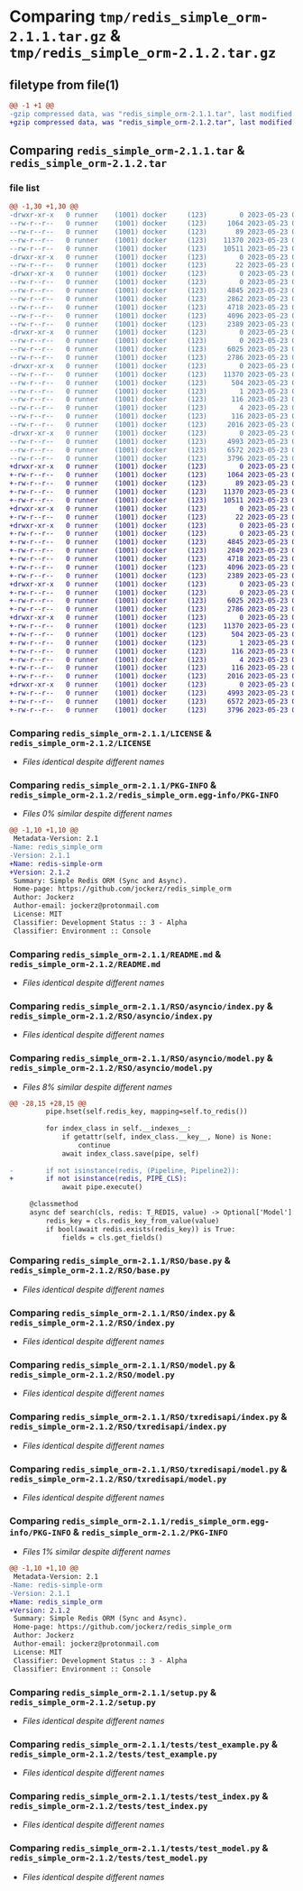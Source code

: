 # Comparing `tmp/redis_simple_orm-2.1.1.tar.gz` & `tmp/redis_simple_orm-2.1.2.tar.gz`

## filetype from file(1)

```diff
@@ -1 +1 @@
-gzip compressed data, was "redis_simple_orm-2.1.1.tar", last modified: Tue May 23 07:34:54 2023, max compression
+gzip compressed data, was "redis_simple_orm-2.1.2.tar", last modified: Tue May 23 08:35:51 2023, max compression
```

## Comparing `redis_simple_orm-2.1.1.tar` & `redis_simple_orm-2.1.2.tar`

### file list

```diff
@@ -1,30 +1,30 @@
-drwxr-xr-x   0 runner    (1001) docker     (123)        0 2023-05-23 07:34:54.164361 redis_simple_orm-2.1.1/
--rw-r--r--   0 runner    (1001) docker     (123)     1064 2023-05-23 07:34:43.000000 redis_simple_orm-2.1.1/LICENSE
--rw-r--r--   0 runner    (1001) docker     (123)       89 2023-05-23 07:34:43.000000 redis_simple_orm-2.1.1/MANIFEST.in
--rw-r--r--   0 runner    (1001) docker     (123)    11370 2023-05-23 07:34:54.164361 redis_simple_orm-2.1.1/PKG-INFO
--rw-r--r--   0 runner    (1001) docker     (123)    10511 2023-05-23 07:34:43.000000 redis_simple_orm-2.1.1/README.md
-drwxr-xr-x   0 runner    (1001) docker     (123)        0 2023-05-23 07:34:54.164361 redis_simple_orm-2.1.1/RSO/
--rw-r--r--   0 runner    (1001) docker     (123)       22 2023-05-23 07:34:43.000000 redis_simple_orm-2.1.1/RSO/__init__.py
-drwxr-xr-x   0 runner    (1001) docker     (123)        0 2023-05-23 07:34:54.164361 redis_simple_orm-2.1.1/RSO/asyncio/
--rw-r--r--   0 runner    (1001) docker     (123)        0 2023-05-23 07:34:43.000000 redis_simple_orm-2.1.1/RSO/asyncio/__init__.py
--rw-r--r--   0 runner    (1001) docker     (123)     4845 2023-05-23 07:34:43.000000 redis_simple_orm-2.1.1/RSO/asyncio/index.py
--rw-r--r--   0 runner    (1001) docker     (123)     2862 2023-05-23 07:34:43.000000 redis_simple_orm-2.1.1/RSO/asyncio/model.py
--rw-r--r--   0 runner    (1001) docker     (123)     4718 2023-05-23 07:34:43.000000 redis_simple_orm-2.1.1/RSO/base.py
--rw-r--r--   0 runner    (1001) docker     (123)     4096 2023-05-23 07:34:43.000000 redis_simple_orm-2.1.1/RSO/index.py
--rw-r--r--   0 runner    (1001) docker     (123)     2389 2023-05-23 07:34:43.000000 redis_simple_orm-2.1.1/RSO/model.py
-drwxr-xr-x   0 runner    (1001) docker     (123)        0 2023-05-23 07:34:54.164361 redis_simple_orm-2.1.1/RSO/txredisapi/
--rw-r--r--   0 runner    (1001) docker     (123)        0 2023-05-23 07:34:43.000000 redis_simple_orm-2.1.1/RSO/txredisapi/__init__.py
--rw-r--r--   0 runner    (1001) docker     (123)     6025 2023-05-23 07:34:43.000000 redis_simple_orm-2.1.1/RSO/txredisapi/index.py
--rw-r--r--   0 runner    (1001) docker     (123)     2786 2023-05-23 07:34:43.000000 redis_simple_orm-2.1.1/RSO/txredisapi/model.py
-drwxr-xr-x   0 runner    (1001) docker     (123)        0 2023-05-23 07:34:54.164361 redis_simple_orm-2.1.1/redis_simple_orm.egg-info/
--rw-r--r--   0 runner    (1001) docker     (123)    11370 2023-05-23 07:34:54.000000 redis_simple_orm-2.1.1/redis_simple_orm.egg-info/PKG-INFO
--rw-r--r--   0 runner    (1001) docker     (123)      504 2023-05-23 07:34:54.000000 redis_simple_orm-2.1.1/redis_simple_orm.egg-info/SOURCES.txt
--rw-r--r--   0 runner    (1001) docker     (123)        1 2023-05-23 07:34:54.000000 redis_simple_orm-2.1.1/redis_simple_orm.egg-info/dependency_links.txt
--rw-r--r--   0 runner    (1001) docker     (123)      116 2023-05-23 07:34:54.000000 redis_simple_orm-2.1.1/redis_simple_orm.egg-info/requires.txt
--rw-r--r--   0 runner    (1001) docker     (123)        4 2023-05-23 07:34:54.000000 redis_simple_orm-2.1.1/redis_simple_orm.egg-info/top_level.txt
--rw-r--r--   0 runner    (1001) docker     (123)      116 2023-05-23 07:34:54.164361 redis_simple_orm-2.1.1/setup.cfg
--rw-r--r--   0 runner    (1001) docker     (123)     2016 2023-05-23 07:34:43.000000 redis_simple_orm-2.1.1/setup.py
-drwxr-xr-x   0 runner    (1001) docker     (123)        0 2023-05-23 07:34:54.164361 redis_simple_orm-2.1.1/tests/
--rw-r--r--   0 runner    (1001) docker     (123)     4993 2023-05-23 07:34:43.000000 redis_simple_orm-2.1.1/tests/test_example.py
--rw-r--r--   0 runner    (1001) docker     (123)     6572 2023-05-23 07:34:43.000000 redis_simple_orm-2.1.1/tests/test_index.py
--rw-r--r--   0 runner    (1001) docker     (123)     3796 2023-05-23 07:34:43.000000 redis_simple_orm-2.1.1/tests/test_model.py
+drwxr-xr-x   0 runner    (1001) docker     (123)        0 2023-05-23 08:35:51.970314 redis_simple_orm-2.1.2/
+-rw-r--r--   0 runner    (1001) docker     (123)     1064 2023-05-23 08:35:37.000000 redis_simple_orm-2.1.2/LICENSE
+-rw-r--r--   0 runner    (1001) docker     (123)       89 2023-05-23 08:35:37.000000 redis_simple_orm-2.1.2/MANIFEST.in
+-rw-r--r--   0 runner    (1001) docker     (123)    11370 2023-05-23 08:35:51.970314 redis_simple_orm-2.1.2/PKG-INFO
+-rw-r--r--   0 runner    (1001) docker     (123)    10511 2023-05-23 08:35:37.000000 redis_simple_orm-2.1.2/README.md
+drwxr-xr-x   0 runner    (1001) docker     (123)        0 2023-05-23 08:35:51.970314 redis_simple_orm-2.1.2/RSO/
+-rw-r--r--   0 runner    (1001) docker     (123)       22 2023-05-23 08:35:37.000000 redis_simple_orm-2.1.2/RSO/__init__.py
+drwxr-xr-x   0 runner    (1001) docker     (123)        0 2023-05-23 08:35:51.970314 redis_simple_orm-2.1.2/RSO/asyncio/
+-rw-r--r--   0 runner    (1001) docker     (123)        0 2023-05-23 08:35:37.000000 redis_simple_orm-2.1.2/RSO/asyncio/__init__.py
+-rw-r--r--   0 runner    (1001) docker     (123)     4845 2023-05-23 08:35:37.000000 redis_simple_orm-2.1.2/RSO/asyncio/index.py
+-rw-r--r--   0 runner    (1001) docker     (123)     2849 2023-05-23 08:35:37.000000 redis_simple_orm-2.1.2/RSO/asyncio/model.py
+-rw-r--r--   0 runner    (1001) docker     (123)     4718 2023-05-23 08:35:37.000000 redis_simple_orm-2.1.2/RSO/base.py
+-rw-r--r--   0 runner    (1001) docker     (123)     4096 2023-05-23 08:35:37.000000 redis_simple_orm-2.1.2/RSO/index.py
+-rw-r--r--   0 runner    (1001) docker     (123)     2389 2023-05-23 08:35:37.000000 redis_simple_orm-2.1.2/RSO/model.py
+drwxr-xr-x   0 runner    (1001) docker     (123)        0 2023-05-23 08:35:51.970314 redis_simple_orm-2.1.2/RSO/txredisapi/
+-rw-r--r--   0 runner    (1001) docker     (123)        0 2023-05-23 08:35:37.000000 redis_simple_orm-2.1.2/RSO/txredisapi/__init__.py
+-rw-r--r--   0 runner    (1001) docker     (123)     6025 2023-05-23 08:35:37.000000 redis_simple_orm-2.1.2/RSO/txredisapi/index.py
+-rw-r--r--   0 runner    (1001) docker     (123)     2786 2023-05-23 08:35:37.000000 redis_simple_orm-2.1.2/RSO/txredisapi/model.py
+drwxr-xr-x   0 runner    (1001) docker     (123)        0 2023-05-23 08:35:51.970314 redis_simple_orm-2.1.2/redis_simple_orm.egg-info/
+-rw-r--r--   0 runner    (1001) docker     (123)    11370 2023-05-23 08:35:51.000000 redis_simple_orm-2.1.2/redis_simple_orm.egg-info/PKG-INFO
+-rw-r--r--   0 runner    (1001) docker     (123)      504 2023-05-23 08:35:51.000000 redis_simple_orm-2.1.2/redis_simple_orm.egg-info/SOURCES.txt
+-rw-r--r--   0 runner    (1001) docker     (123)        1 2023-05-23 08:35:51.000000 redis_simple_orm-2.1.2/redis_simple_orm.egg-info/dependency_links.txt
+-rw-r--r--   0 runner    (1001) docker     (123)      116 2023-05-23 08:35:51.000000 redis_simple_orm-2.1.2/redis_simple_orm.egg-info/requires.txt
+-rw-r--r--   0 runner    (1001) docker     (123)        4 2023-05-23 08:35:51.000000 redis_simple_orm-2.1.2/redis_simple_orm.egg-info/top_level.txt
+-rw-r--r--   0 runner    (1001) docker     (123)      116 2023-05-23 08:35:51.970314 redis_simple_orm-2.1.2/setup.cfg
+-rw-r--r--   0 runner    (1001) docker     (123)     2016 2023-05-23 08:35:37.000000 redis_simple_orm-2.1.2/setup.py
+drwxr-xr-x   0 runner    (1001) docker     (123)        0 2023-05-23 08:35:51.970314 redis_simple_orm-2.1.2/tests/
+-rw-r--r--   0 runner    (1001) docker     (123)     4993 2023-05-23 08:35:37.000000 redis_simple_orm-2.1.2/tests/test_example.py
+-rw-r--r--   0 runner    (1001) docker     (123)     6572 2023-05-23 08:35:37.000000 redis_simple_orm-2.1.2/tests/test_index.py
+-rw-r--r--   0 runner    (1001) docker     (123)     3796 2023-05-23 08:35:37.000000 redis_simple_orm-2.1.2/tests/test_model.py
```

### Comparing `redis_simple_orm-2.1.1/LICENSE` & `redis_simple_orm-2.1.2/LICENSE`

 * *Files identical despite different names*

### Comparing `redis_simple_orm-2.1.1/PKG-INFO` & `redis_simple_orm-2.1.2/redis_simple_orm.egg-info/PKG-INFO`

 * *Files 0% similar despite different names*

```diff
@@ -1,10 +1,10 @@
 Metadata-Version: 2.1
-Name: redis_simple_orm
-Version: 2.1.1
+Name: redis-simple-orm
+Version: 2.1.2
 Summary: Simple Redis ORM (Sync and Async).
 Home-page: https://github.com/jockerz/redis_simple_orm
 Author: Jockerz
 Author-email: jockerz@protonmail.com
 License: MIT
 Classifier: Development Status :: 3 - Alpha
 Classifier: Environment :: Console
```

### Comparing `redis_simple_orm-2.1.1/README.md` & `redis_simple_orm-2.1.2/README.md`

 * *Files identical despite different names*

### Comparing `redis_simple_orm-2.1.1/RSO/asyncio/index.py` & `redis_simple_orm-2.1.2/RSO/asyncio/index.py`

 * *Files identical despite different names*

### Comparing `redis_simple_orm-2.1.1/RSO/asyncio/model.py` & `redis_simple_orm-2.1.2/RSO/asyncio/model.py`

 * *Files 8% similar despite different names*

```diff
@@ -28,15 +28,15 @@
         pipe.hset(self.redis_key, mapping=self.to_redis())
 
         for index_class in self.__indexes__:
             if getattr(self, index_class.__key__, None) is None:
                 continue
             await index_class.save(pipe, self)
 
-        if not isinstance(redis, (Pipeline, Pipeline2)):
+        if not isinstance(redis, PIPE_CLS):
             await pipe.execute()
 
     @classmethod
     async def search(cls, redis: T_REDIS, value) -> Optional['Model']:
         redis_key = cls.redis_key_from_value(value)
         if bool(await redis.exists(redis_key)) is True:
             fields = cls.get_fields()
```

### Comparing `redis_simple_orm-2.1.1/RSO/base.py` & `redis_simple_orm-2.1.2/RSO/base.py`

 * *Files identical despite different names*

### Comparing `redis_simple_orm-2.1.1/RSO/index.py` & `redis_simple_orm-2.1.2/RSO/index.py`

 * *Files identical despite different names*

### Comparing `redis_simple_orm-2.1.1/RSO/model.py` & `redis_simple_orm-2.1.2/RSO/model.py`

 * *Files identical despite different names*

### Comparing `redis_simple_orm-2.1.1/RSO/txredisapi/index.py` & `redis_simple_orm-2.1.2/RSO/txredisapi/index.py`

 * *Files identical despite different names*

### Comparing `redis_simple_orm-2.1.1/RSO/txredisapi/model.py` & `redis_simple_orm-2.1.2/RSO/txredisapi/model.py`

 * *Files identical despite different names*

### Comparing `redis_simple_orm-2.1.1/redis_simple_orm.egg-info/PKG-INFO` & `redis_simple_orm-2.1.2/PKG-INFO`

 * *Files 1% similar despite different names*

```diff
@@ -1,10 +1,10 @@
 Metadata-Version: 2.1
-Name: redis-simple-orm
-Version: 2.1.1
+Name: redis_simple_orm
+Version: 2.1.2
 Summary: Simple Redis ORM (Sync and Async).
 Home-page: https://github.com/jockerz/redis_simple_orm
 Author: Jockerz
 Author-email: jockerz@protonmail.com
 License: MIT
 Classifier: Development Status :: 3 - Alpha
 Classifier: Environment :: Console
```

### Comparing `redis_simple_orm-2.1.1/setup.py` & `redis_simple_orm-2.1.2/setup.py`

 * *Files identical despite different names*

### Comparing `redis_simple_orm-2.1.1/tests/test_example.py` & `redis_simple_orm-2.1.2/tests/test_example.py`

 * *Files identical despite different names*

### Comparing `redis_simple_orm-2.1.1/tests/test_index.py` & `redis_simple_orm-2.1.2/tests/test_index.py`

 * *Files identical despite different names*

### Comparing `redis_simple_orm-2.1.1/tests/test_model.py` & `redis_simple_orm-2.1.2/tests/test_model.py`

 * *Files identical despite different names*

